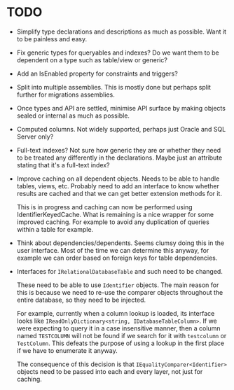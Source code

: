 # TODO

* Simplify type declarations and descriptions as much as possible. Want it to be
  painless and easy.

* Fix generic types for queryables and indexes? Do we want them to be dependent
  on a type such as table/view or generic?

* Add an IsEnabled property for constraints and triggers?

* Split into multiple assemblies. This is mostly done but perhaps split further for
  migrations assemblies.

* Once types and API are settled, minimise API surface by making objects sealed or
  internal as much as possible.

* Computed columns. Not widely supported, perhaps just Oracle and SQL Server only?

* Full-text indexes? Not sure how generic they are or whether they need to be treated any
  differently in the declarations. Maybe just an attribute stating that it's a full-text index?

* Improve caching on all dependent objects. Needs to be able to handle tables, views, etc.
  Probably need to add an interface to know whether results are cached and that we can get
  better extension methods for it.

  This is in progress and caching can now be performed using IdentifierKeyedCache<T>.
  What is remaining is a nice wrapper for some improved caching. For example to avoid
  any duplication of queries within a table for example.

* Think about dependencies/dependents. Seems clumsy doing this in the user interface.
  Most of the time we can determine this anyway, for example we can order based on
  foreign keys for table dependencies.

* Interfaces for `IRelationalDatabaseTable` and such need to be changed.

  These need to be able to use `Identifier` objects. The main reason for this is because
  we need to re-use the comparer objects throughout the entire database, so they need
  to be injected.

  For example, currently when a column lookup is loaded, its interface looks like
  `IReadOnlyDictionary<string, IDatabaseTableColumn>`. If we were expecting to query
  it in a case insensitive manner, then a column named `TESTCOLUMN` will not be found 
  if we search for it with `testcolumn` or `TestColumn`. This defeats the purpose of using
  a lookup in the first place if we have to enumerate it anyway.

  The consequence of this decision is that `IEqualityComparer<Identifier>` objects need
  to be passed into each and every layer, not just for caching.
